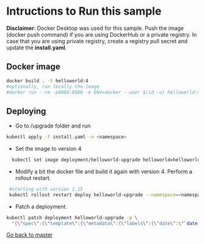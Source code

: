 # Intructions to Run this sample
**Disclaimer**: Docker Desktop was used for this sample. 
Push the image (docker push command) if you are using DockerHub or a private registry.
In case that you are using private registry, create a registry pull secret and update the **install.yaml**.

## Docker image

```sh
docker build . -t helloworld:4
#optionally, run locally the image
#docker run --rm -p8080:8080 -e ENV=docker --user $(id -u) helloworld:4
```


## Deploying
* Go to /upgrade folder and run 

```sh
kubectl apply -f install.yaml -n <namespace>
```
* Set the image to version 4
```sh
  kubectl set image deployment/helloworld-upgrade helloworld=helloworld:4 --record --namespace=<namespace>
```

* Modify a bit the docker file and build it again with version 4. Perform a rollout restart.
```sh
 #starting with version 1.15
 kubectl rollout restart deploy helloworld-upgrade --namespace=<namespace>
```

* Patch a deployment.
```sh
kubectl patch deployment helloworld-upgrade -p \
  "{\"spec\":{\"template\":{\"metadata\":{\"labels\":{\"date\":\"`date +'%s'`\"}}}}}" --namespace=<namespace>
```
[Go back to master](https://github.com/ammbra/troubleshooting/tree/master)

